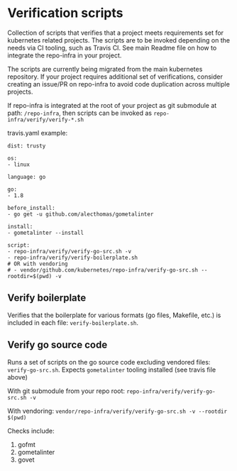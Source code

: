 # Verification scripts

Collection of scripts that verifies that a project meets requirements set for kubernetes related projects. The scripts are to be invoked depending on the needs via CI tooling, such as Travis CI. See main Readme file on how to integrate the repo-infra in your project. 

The scripts are currently being migrated from the main kubernetes repository. If your project requires additional set of verifications, consider creating an issue/PR on repo-infra to avoid code duplication across multiple projects. 

If repo-infra is integrated at the root of your project as git submodule at path: `/repo-infra`,
then scripts can be invoked as `repo-infra/verify/verify-*.sh`

travis.yaml example: 

```
dist: trusty

os:
- linux

language: go

go:
- 1.8

before_install:
- go get -u github.com/alecthomas/gometalinter

install:
- gometalinter --install

script:
- repo-infra/verify/verify-go-src.sh -v
- repo-infra/verify/verify-boilerplate.sh
# OR with vendoring 
# - vendor/github.com/kubernetes/repo-infra/verify-go-src.sh --rootdir=$(pwd) -v
```

## Verify boilerplate

Verifies that the boilerplate for various formats (go files, Makefile, etc.) is included in each file: `verify-boilerplate.sh`. 

## Verify go source code 

Runs a set of scripts on the go source code excluding vendored files: `verify-go-src.sh`. Expects `gometalinter` tooling installed (see travis file above)

With git submodule from your repo root: `repo-infra/verify/verify-go-src.sh -v`

With vendoring: `vendor/repo-infra/verify/verify-go-src.sh -v --rootdir $(pwd)`

Checks include:

1. gofmt
2. gometalinter
3. govet
